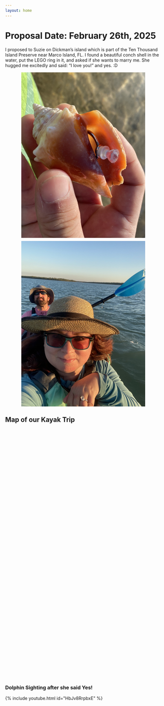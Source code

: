 ```yaml
---
layout: home
---
```


# Proposal Date: February 26th, 2025

I proposed to Suzie on Dickman’s island which is part of the Ten Thousand Island Preserve near Marco Island, FL.
I found a beautiful conch shell in the water, put the LEGO ring in it, and asked if she wants to marry me.
She hugged me excitedly and said: “I love you!” and yes. :D

<div style="display: flex; flex-wrap: wrap; gap: 10px; justify-content: center;">
  <img src="assets/images/ring-conch.jpg" alt="LEGO ring in Conch shell" style="max-width: 400px; width: 100%; height: auto;">
  <img src="assets/images/IMG_0138.jpg" alt="Suzie showing off her new ring in the sunset kayaking home" style="max-width: 400px; width: 100%; height: auto;">
</div>

## Map of our Kayak Trip

<div id="map" style="width: 100%; height: 800px;"></div>

<link rel="stylesheet" href="https://unpkg.com/leaflet@1.7.1/dist/leaflet.css"
   integrity="sha512-xodZBNTC5n17Xt2atTPuE1HxjVMSvLVW9ocqUKLsCC5CXdbqCmblAshOMAS6/keqq/sMZMZ19scR4PsZChSR7A=="
   crossorigin=""/>

<script src="https://unpkg.com/leaflet@1.7.1/dist/leaflet.js"
   integrity="sha512-XQoYMqMTK8LvdxXYG3nZ448hOEQiglfqkJs1NOQV44cWnUrBc8PkAOcXy20w0vlaXaVUearIOBhiXZ5V3ynxwA=="
   crossorigin=""></script>

<script>
document.addEventListener('DOMContentLoaded', function() {
    var map = L.map('map').setView([25.90519, -81.71693], 15);

    L.tileLayer('https://{s}.tile.openstreetmap.org/{z}/{x}/{y}.png', {
        attribution: '© OpenStreetMap contributors'
    }).addTo(map);

    L.marker([25.91258, -81.71757]).addTo(map)
        .bindPopup('Kayak Launch')

    L.marker([25.90600, -81.71622]).addTo(map)
        .bindPopup('Shelling Stop')

    L.marker([25.896675, -81.713951]).addTo(map)
        .bindPopup('Beaching the Kayak')

    L.marker([25.904335, -81.717231]).addTo(map)
        .bindPopup('Dolphins!')

    L.marker([25.89525, -81.71133]).addTo(map)
        .bindPopup('Proposal!')
        .openPopup();

    // Ensure the map renders correctly after changing its size
    map.invalidateSize();
});
</script>

### Dolphin Sighting after she said Yes!

{% include youtube.html id="HbJv8RrpbxE" %}
